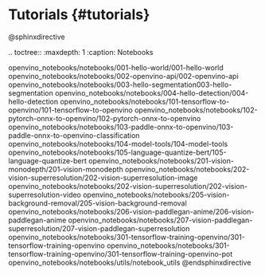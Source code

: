 # Tutorials {#tutorials}

@sphinxdirective

.. toctree::
   :maxdepth: 1
   :caption: Notebooks

   openvino_notebooks/notebooks/001-hello-world/001-hello-world
   openvino_notebooks/notebooks/002-openvino-api/002-openvino-api
   openvino_notebooks/notebooks/003-hello-segmentation003-hello-segmentation
   openvino_notebooks/notebooks/004-hello-detection/004-hello-detection
   openvino_notebooks/notebooks/101-tensorflow-to-openvino/101-tensorflow-to-openvino
   openvino_notebooks/notebooks/102-pytorch-onnx-to-openvino/102-pytorch-onnx-to-openvino
   openvino_notebooks/notebooks/103-paddle-onnx-to-openvino/103-paddle-onnx-to-openvino-classification
   openvino_notebooks/notebooks/104-model-tools/104-model-tools
   openvino_notebooks/notebooks/105-language-quantize-bert/105-language-quantize-bert
   openvino_notebooks/notebooks/201-vision-monodepth/201-vision-monodepth
   openvino_notebooks/notebooks/202-vision-superresolution/202-vision-superresolution-image
   openvino_notebooks/notebooks/202-vision-superresolution/202-vision-superresolution-video
   openvino_notebooks/notebooks/205-vision-background-removal/205-vision-background-removal
   openvino_notebooks/notebooks/206-vision-paddlegan-anime/206-vision-paddlegan-anime
   openvino_notebooks/notebooks/207-vision-paddlegan-superresolution/207-vision-paddlegan-superresolution
   openvino_notebooks/notebooks/301-tensorflow-training-openvino/301-tensorflow-training-openvino
   openvino_notebooks/notebooks/301-tensorflow-training-openvino/301-tensorflow-training-openvino-pot
   openvino_notebooks/notebooks/utils/notebook_utils
@endsphinxdirective
